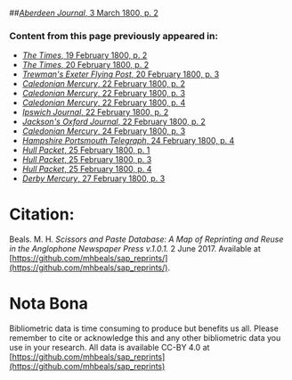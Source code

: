 ##[*Aberdeen Journal*, 3 March 1800, p. 2](https://mhbeals.github.io/sap_html/Aberdeen-Journal/Aberdeen-Journal-3-March-1800-p-2)

### Content from this page previously appeared in:
+ [*The Times*, 19 February 1800, p. 2](https://mhbeals.github.io/sap_html/The-Times/The-Times-19-February-1800-p-2)
+ [*The Times*, 20 February 1800, p. 2](https://mhbeals.github.io/sap_html/The-Times/The-Times-20-February-1800-p-2)
+ [*Trewman's Exeter Flying Post*, 20 February 1800, p. 3](https://mhbeals.github.io/sap_html/Trewman's-Exeter-Flying-Post/Trewman's-Exeter-Flying-Post-20-February-1800-p-3)
+ [*Caledonian Mercury*, 22 February 1800, p. 2](https://mhbeals.github.io/sap_html/Caledonian-Mercury/Caledonian-Mercury-22-February-1800-p-2)
+ [*Caledonian Mercury*, 22 February 1800, p. 3](https://mhbeals.github.io/sap_html/Caledonian-Mercury/Caledonian-Mercury-22-February-1800-p-3)
+ [*Caledonian Mercury*, 22 February 1800, p. 4](https://mhbeals.github.io/sap_html/Caledonian-Mercury/Caledonian-Mercury-22-February-1800-p-4)
+ [*Ipswich Journal*, 22 February 1800, p. 2](https://mhbeals.github.io/sap_html/Ipswich-Journal/Ipswich-Journal-22-February-1800-p-2)
+ [*Jackson's Oxford Journal*, 22 February 1800, p. 2](https://mhbeals.github.io/sap_html/Jackson's-Oxford-Journal/Jackson's-Oxford-Journal-22-February-1800-p-2)
+ [*Caledonian Mercury*, 24 February 1800, p. 3](https://mhbeals.github.io/sap_html/Caledonian-Mercury/Caledonian-Mercury-24-February-1800-p-3)
+ [*Hampshire Portsmouth Telegraph*, 24 February 1800, p. 4](https://mhbeals.github.io/sap_html/Hampshire-Portsmouth-Telegraph/Hampshire-Portsmouth-Telegraph-24-February-1800-p-4)
+ [*Hull Packet*, 25 February 1800, p. 1](https://mhbeals.github.io/sap_html/Hull-Packet/Hull-Packet-25-February-1800-p-1)
+ [*Hull Packet*, 25 February 1800, p. 3](https://mhbeals.github.io/sap_html/Hull-Packet/Hull-Packet-25-February-1800-p-3)
+ [*Hull Packet*, 25 February 1800, p. 4](https://mhbeals.github.io/sap_html/Hull-Packet/Hull-Packet-25-February-1800-p-4)
+ [*Derby Mercury*, 27 February 1800, p. 3](https://mhbeals.github.io/sap_html/Derby-Mercury/Derby-Mercury-27-February-1800-p-3)
                    
# Citation: 

Beals. M. H. *Scissors and Paste Database: A Map of Reprinting and Reuse in the Anglophone Newspaper Press v.1.0.1.* 2 June 2017. Available at [https://github.com/mhbeals/sap_reprints/](https://github.com/mhbeals/sap_reprints/). 
                    
# Nota Bona

Bibliometric data is time consuming to produce but benefits us all. Please remember to cite or acknowledge this and any other bibliometric data you use in your research. All data is available CC-BY 4.0 at [https://github.com/mhbeals/sap_reprints](https://github.com/mhbeals/sap_reprints)